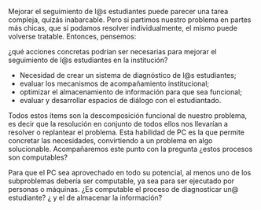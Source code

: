 Mejorar el seguimiento de l@s estudiantes puede parecer una tarea compleja, quizás inabarcable. Pero si partimos nuestro problema en partes más chicas, que sí podamos resolver individualmente, el mismo puede volverse tratable. Entonces, pensemos: 

¿qué acciones concretas podrían ser necesarias para mejorar el seguimiento de l@s estudiantes en la institución?  

* Necesidad de crear un sistema de diagnóstico de l@s estudiantes;
* evaluar los mecanismos de acompañamiento institucional;
* optimizar el almacenamiento de información para que sea funcional;
* evaluar y desarrollar espacios de diálogo con el estudiantado.

Todos estos ítems son la descomposición funcional de nuestro problema, es decir que la resolución en conjunto de todos ellos nos llevarían a resolver o replantear el problema. Esta habilidad de PC es la que permite concretar las necesidades, convirtiendo a un problema en algo solucionable. Acompañaremos este punto con la pregunta ¿estos procesos son computables?  

Para que el PC sea aprovechado en todo su potencial, al menos uno de los subproblemas debería ser computable, ya sea para ser ejecutado por personas o máquinas.  ¿Es computable el proceso de diagnosticar un@ estudiante? ¿ y el de almacenar la información?

